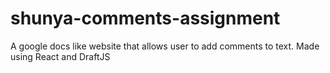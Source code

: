 # shunya-comments-assignment
A google docs like website that allows user to add comments to text.  Made using React and DraftJS

